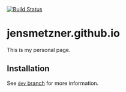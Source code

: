 [![Build Status](https://travis-ci.com/JensMetzner/jensmetzner.github.io.svg?branch=dev)](https://travis-ci.com/JensMetzner/jensmetzner.github.io)

# jensmetzner.github.io
This is my personal page.

## Installation

See [`dev` branch](https://github.com/JensMetzner/jensmetzner.github.io/tree/dev) for more information.
